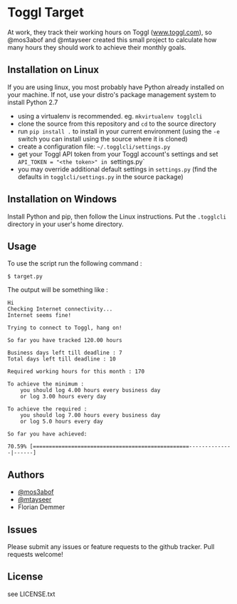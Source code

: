 Toggl Target
============

At work, they track their working hours on Toggl (www.toggl.com), so @mos3abof and
@mtayseer created this small project to calculate how many hours they should
work to achieve their monthly goals.


Installation on Linux
---------------------

If you are using linux, you most probably have Python already installed on
your machine. If not, use your distro's package management system to install
Python 2.7

* using a virtualenv is recommended. eg. `mkvirtualenv togglcli`
* clone the source from this repository and `cd` to the source directory
* run `pip install .` to install in your current environment (using the `-e`
  switch you can install using the source where it is cloned)
* create a configuration file: `~/.togglcli/settings.py`
* get your Toggl API token from your Toggl account's settings and set
  `API_TOKEN = "<the token>" in `settings.py`
* you may override additional default settings in `settings.py` (find the
  defaults in `togglcli/settings.py` in the source package)


Installation on Windows
-----------------------

Install Python and pip, then follow the Linux instructions. Put the
`.togglcli` directory in your user's home directory.


Usage
-----

To use the script run the following command :

```
$ target.py
```

The output will be something like :

```
Hi
Checking Internet connectivity...
Internet seems fine!

Trying to connect to Toggl, hang on!

So far you have tracked 120.00 hours

Business days left till deadline : 7
Total days left till deadline : 10

Required working hours for this month : 170

To achieve the minimum :
    you should log 4.00 hours every business day
    or log 3.00 hours every day

To achieve the required :
    you should log 7.00 hours every business day
    or log 5.0 hours every day

So far you have achieved:

70.59% [=================================================--------------|------]
```


Authors
-------------

* [@mos3abof](http://www.mos3abof.com)
* [@mtayseer](http://www.mtayseer.net)
* Florian Demmer


Issues
------

Please submit any issues or feature requests to the github tracker.
Pull requests welcome!


License
-------

see LICENSE.txt
